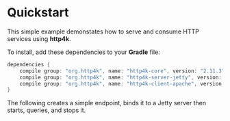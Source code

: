 # Quickstart

This simple example demonstates how to serve and consume HTTP services using **http4k**. 

To install, add these dependencies to your **Gradle** file:
```groovy
dependencies {
    compile group: "org.http4k", name: "http4k-core", version: "2.11.3"
    compile group: "org.http4k", name: "http4k-server-jetty", version: "2.11.3"
    compile group: "org.http4k", name: "http4k-client-apache", version: "2.11.3"
}
```

The following creates a simple endpoint, binds it to a Jetty server then starts, queries, and stops it.

<script src="http://gist-it.appspot.com/https://github.com/http4k/http4k/blob/master/src/docs/quickstart/example.kt"></script>
